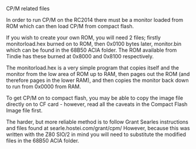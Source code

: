 CP/M related files

In order to run CP/M on the RC2014 there must be a monitor loaded from ROM which can then load CP/M from compact flash.

If you wish to create your own ROM, you will need 2 files; firstly monitorload.hex burned on to ROM, then 0x0100 bytes later, monitor.bin which can be found in the 68B50 ACIA folder.  The ROM available from Tindie has these burned at 0x8000 and 0x8100 respectively.

The monitorload.hex is a very simple program that copies itself and the monitor from the low area of ROM up to RAM, then pages out the ROM (and therefore pages in the lower RAM), and then copies the monitor back down to run from 0x0000 from RAM.

To get CP/M on to compact flash, you may be able to copy the image file directly on to CF card - however, read all the caveats in the Compact Flash Image file first.

The harder, but more reliable method is to follow Grant Searles instructions and files found at searle.hostei.com/grant/cpm/ However, because this was written with the Z80 SIO/2 in mind you will need to substitute the modified files in the 68B50 ACIA folder.
